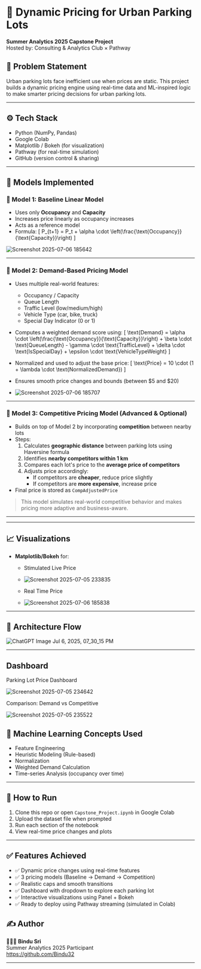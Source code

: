 # 🚗 Dynamic Pricing for Urban Parking Lots

**Summer Analytics 2025 Capstone Project**  
Hosted by: Consulting & Analytics Club × Pathway

## 📌 Problem Statement

Urban parking lots face inefficient use when prices are static. This project builds a dynamic pricing engine using real-time data and ML-inspired logic to make smarter pricing decisions for urban parking lots.

---

## ⚙️ Tech Stack

- Python (NumPy, Pandas)
- Google Colab
- Matplotlib / Bokeh (for visualization)
- Pathway (for real-time simulation)
- GitHub (version control & sharing)

---

## 🧠 Models Implemented

### 🔹 Model 1: Baseline Linear Model
- Uses only **Occupancy** and **Capacity**
- Increases price linearly as occupancy increases
- Acts as a reference model
- Formula:
  \[
  P_{t+1} = P_t + \alpha \cdot \left(\frac{\text{Occupancy}}{\text{Capacity}}\right)
  \]

![Screenshot 2025-07-06 185642](https://github.com/user-attachments/assets/163da5c9-df6b-46dc-b31b-4524853ba5af)

---

### 🔹 Model 2: Demand-Based Pricing Model
- Uses multiple real-world features:
  - Occupancy / Capacity
  - Queue Length
  - Traffic Level (low/medium/high)
  - Vehicle Type (car, bike, truck)
  - Special Day Indicator (0 or 1)
- Computes a weighted demand score using:
  \[
  \text{Demand} = \alpha \cdot \left(\frac{\text{Occupancy}}{\text{Capacity}}\right) + \beta \cdot \text{QueueLength} - \gamma \cdot \text{TrafficLevel} + \delta \cdot \text{IsSpecialDay} + \epsilon \cdot \text{VehicleTypeWeight}
  \]
- Normalized and used to adjust the base price:
  \[
  \text{Price} = 10 \cdot (1 + \lambda \cdot \text{NormalizedDemand})
  \]
- Ensures smooth price changes and bounds (between \$5 and \$20)

- ![Screenshot 2025-07-06 185707](https://github.com/user-attachments/assets/23cb5031-9d6f-4f38-a8a0-766452887471)


---

### 🔹 Model 3: Competitive Pricing Model (Advanced & Optional)
- Builds on top of Model 2 by incorporating **competition** between nearby lots
- Steps:
  1. Calculates **geographic distance** between parking lots using Haversine formula
  2. Identifies **nearby competitors within 1 km**
  3. Compares each lot's price to the **average price of competitors**
  4. Adjusts price accordingly:
     - If competitors are **cheaper**, reduce price slightly
     - If competitors are **more expensive**, increase price
- Final price is stored as `CompAdjustedPrice`

> This model simulates real-world competitive behavior and makes pricing more adaptive and business-aware.

---



---

## 📈 Visualizations

- **Matplotlib/Bokeh** for:
  - Stimulated Live Price
  - ![Screenshot 2025-07-05 233835](https://github.com/user-attachments/assets/a38d33f4-cf85-4c91-9680-de76ba2534b8)

  - Real Time Price
  - ![Screenshot 2025-07-06 185838](https://github.com/user-attachments/assets/29cfd4d6-f651-4baf-8a81-cc097a41ad3c)


---

## 🔄 Architecture Flow

![ChatGPT Image Jul 6, 2025, 07_30_15 PM](https://github.com/user-attachments/assets/c4f74bac-38b5-4461-884b-7a65bc4eeefa)



---

## Dashboard
Parking Lot Price Dashboard

![Screenshot 2025-07-05 234642](https://github.com/user-attachments/assets/cbd673cf-2cfe-4a53-9612-fa53740ef38e)

Comparison: Demand vs Competitive

![Screenshot 2025-07-05 235522](https://github.com/user-attachments/assets/cb12b765-df91-426a-88a2-4fea065743e2)




## 🧮 Machine Learning Concepts Used

- Feature Engineering
- Heuristic Modeling (Rule-based)
- Normalization
- Weighted Demand Calculation
- Time-series Analysis (occupancy over time)

---

## 🧪 How to Run

1. Clone this repo or open `Capstone_Project.ipynb` in Google Colab
2. Upload the dataset file when prompted
3. Run each section of the notebook
4. View real-time price changes and plots

---

## ✅ Features Achieved

- ✅ Dynamic price changes using real-time features
- ✅ 3 pricing models (Baseline → Demand → Competition)
- ✅ Realistic caps and smooth transitions
- ✅ Dashboard with dropdown to explore each parking lot
- ✅ Interactive visualizations using Panel + Bokeh
- ✅ Ready to deploy using Pathway streaming (simulated in Colab)


## ✍️ Author

👩🏻‍💻 **Bindu Sri**  
Summer Analytics 2025 Participant  
https://github.com/Bindu32

---
